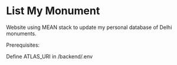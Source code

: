 # List My Monument
Website using MEAN stack to update my personal database of Delhi monuments.


Prerequisites:

Define ATLAS_URI in /backend/.env